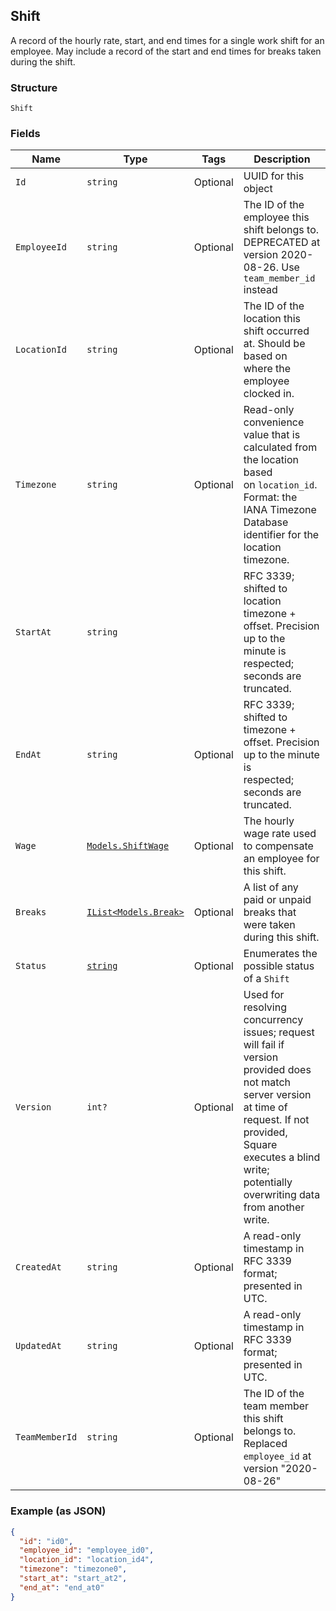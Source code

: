 ## Shift

A record of the hourly rate, start, and end times for a single work shift
for an employee. May include a record of the start and end times for breaks
taken during the shift.

### Structure

`Shift`

### Fields

| Name | Type | Tags | Description |
|  --- | --- | --- | --- |
| `Id` | `string` | Optional | UUID for this object |
| `EmployeeId` | `string` | Optional | The ID of the employee this shift belongs to. DEPRECATED at version 2020-08-26. Use `team_member_id` instead |
| `LocationId` | `string` | Optional | The ID of the location this shift occurred at. Should be based on<br>where the employee clocked in. |
| `Timezone` | `string` | Optional | Read-only convenience value that is calculated from the location based<br>on `location_id`. Format: the IANA Timezone Database identifier for the<br>location timezone. |
| `StartAt` | `string` |  | RFC 3339; shifted to location timezone + offset. Precision up to the<br>minute is respected; seconds are truncated. |
| `EndAt` | `string` | Optional | RFC 3339; shifted to timezone + offset. Precision up to the minute is<br>respected; seconds are truncated. |
| `Wage` | [`Models.ShiftWage`](/doc/models/shift-wage.md) | Optional | The hourly wage rate used to compensate an employee for this shift. |
| `Breaks` | [`IList<Models.Break>`](/doc/models/break.md) | Optional | A list of any paid or unpaid breaks that were taken during this shift. |
| `Status` | [`string`](/doc/models/shift-status.md) | Optional | Enumerates the possible status of a `Shift` |
| `Version` | `int?` | Optional | Used for resolving concurrency issues; request will fail if version<br>provided does not match server version at time of request. If not provided,<br>Square executes a blind write; potentially overwriting data from another<br>write. |
| `CreatedAt` | `string` | Optional | A read-only timestamp in RFC 3339 format; presented in UTC. |
| `UpdatedAt` | `string` | Optional | A read-only timestamp in RFC 3339 format; presented in UTC. |
| `TeamMemberId` | `string` | Optional | The ID of the team member this shift belongs to. Replaced `employee_id` at version "2020-08-26" |

### Example (as JSON)

```json
{
  "id": "id0",
  "employee_id": "employee_id0",
  "location_id": "location_id4",
  "timezone": "timezone0",
  "start_at": "start_at2",
  "end_at": "end_at0"
}
```

